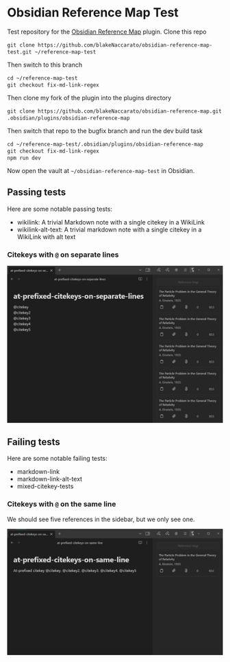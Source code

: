 # Obsidian Reference Map Test

Test repository for the [Obsidian Reference Map](https://github.com/anoopkcn/obsidian-reference-map) plugin. Clone this repo

```Shell
git clone https://github.com/blakeNaccarato/obsidian-reference-map-test.git ~/reference-map-test
```

Then switch to this branch

```Shell
cd ~/reference-map-test
git checkout fix-md-link-regex
```

Then clone my fork of the plugin into the plugins directory

```Shell
git clone https://github.com/blakeNaccarato/obsidian-reference-map.git .obsidian/plugins/obsidian-reference-map
```

Then switch that repo to the bugfix branch and run the dev build task

```Shell
cd ~/reference-map-test/.obsidian/plugins/obsidian-reference-map
git checkout fix-md-link-regex
npm run dev
```

Now open the vault at `~/obsidian-reference-map-test` in Obsidian.

## Passing tests

Here are some notable passing tests:

- wikilink: A trivial Markdown note with a single citekey in a WikiLink
- wikilink-alt-text: A trivial markdown note with a single citekey in a WikiLink with alt text

### Citekeys with `@` on separate lines

![](at-prefixed-citekeys-on-separate-lines.png)

## Failing tests

Here are some notable failing tests:

- markdown-link
- markdown-link-alt-text
- mixed-citekey-tests

### Citekeys with `@` on the same line

We should see five references in the sidebar, but we only see one.

![](at-prefixed-citekeys-on-same-line.png)
